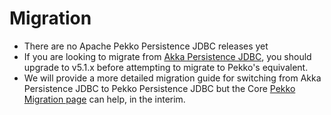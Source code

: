 # Migration

* There are no Apache Pekko Persistence JDBC releases yet
* If you are looking to migrate from [Akka Persistence JDBC](https://doc.akka.io/docs/akka-persistence-jdbc/current/migration.html), you should upgrade to v5.1.x before attempting to migrate to Pekko's equivalent.
* We will provide a more detailed migration guide for switching from Akka Persistence JDBC to Pekko Persistence JDBC but the Core [Pekko Migration page](https://pekko.apache.org/docs/pekko/current//project/migration-guides.html) can help, in the interim.
